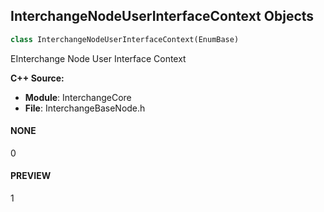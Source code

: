 ## InterchangeNodeUserInterfaceContext Objects

```python
class InterchangeNodeUserInterfaceContext(EnumBase)
```

EInterchange Node User Interface Context

**C++ Source:**

- **Module**: InterchangeCore
- **File**: InterchangeBaseNode.h

<a id="unreal.InterchangeNodeUserInterfaceContext.NONE"></a>

#### NONE

0

<a id="unreal.InterchangeNodeUserInterfaceContext.PREVIEW"></a>

#### PREVIEW

1

<a id="unreal.ConstraintType"></a>